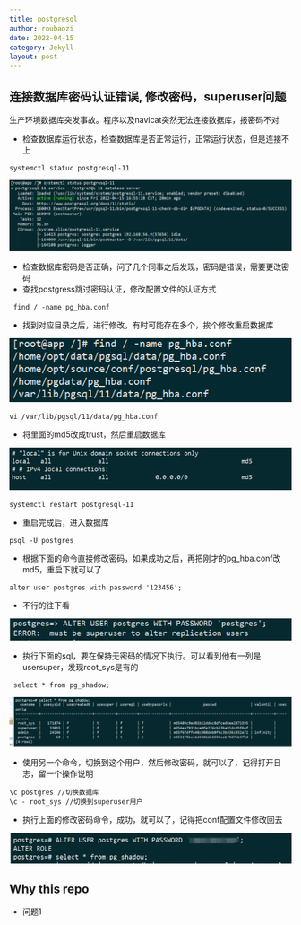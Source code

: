 ```yaml
---
title: postgresql
author: roubaozi
date: 2022-04-15
category: Jekyll
layout: post
---
```


连接数据库密码认证错误, 修改密码，superuser问题
-------------
生产环境数据库突发事故。程序以及navicat突然无法连接数据库，报密码不对

- 检查数据库运行状态，检查数据库是否正常运行，正常运行状态，但是连接不上
~~~
systemctl statuc postgresql-11
~~~
![img.png](img.png)
- 检查数据库密码是否正确，问了几个同事之后发现，密码是错误，需要更改密码
- 查找postgress跳过密码认证，修改配置文件的认证方式
~~~
 find / -name pg_hba.conf
~~~
- 找到对应目录之后，进行修改，有时可能存在多个，挨个修改重启数据库

![img_1.png](img_1.png)

~~~
vi /var/lib/pgsql/11/data/pg_hba.conf
~~~

- 将里面的md5改成trust，然后重启数据库

![img_2.png](img_2.png)

~~~
systemctl restart postgresql-11
~~~
- 重启完成后，进入数据库
~~~
psql -U postgres  
~~~
- 根据下面的命令直接修改密码，如果成功之后，再把刚才的pg_hba.conf改md5，重启下就可以了
~~~
alter user postgres with password '123456';
~~~

- 不行的往下看

![img_3.png](img_3.png)

- 执行下面的sql，要在保持无密码的情况下执行。可以看到他有一列是usersuper，发现root_sys是有的
~~~
 select * from pg_shadow;
~~~

![img_5.png](img_5.png)

- 使用另一个命令，切换到这个用户，然后修改密码，就可以了，记得打开日志，留一个操作说明
~~~
\c postgres //切换数据库
\c - root_sys //切换到superuser用户
~~~
- 执行上面的修改密码命令，成功，就可以了，记得把conf配置文件修改回去

![img_6.png](img_6.png)

Why this repo
-------------
- 问题1



